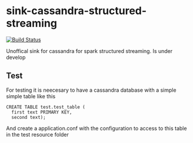 # sink-cassandra-structured-streaming

[![Build Status](https://travis-ci.org/fhuertas/cassandra-sink-spark-structured-streaming.svg?branch=master)](https://travis-ci.org/fhuertas/cassandra-sink-spark-structured-streaming)

Unoffical sink for cassandra for spark structured streaming. Is under develop

## Test
For testing it is neecesary to have a cassandra database with a simple simple table like this

```cql
CREATE TABLE test.test_table (
  first text PRIMARY KEY,
  second text);
```

And create a application.conf with the configuration to access to this table in the 
test resource folder
